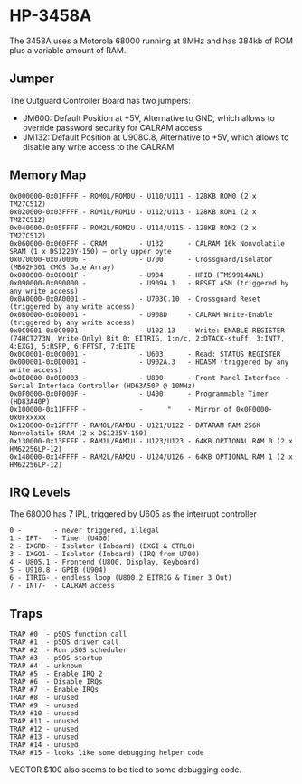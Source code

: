 # HP-3458A

The 3458A uses a Motorola 68000 running at 8MHz and has 384kb of ROM plus a variable amount of RAM.

## Jumper

The Outguard Controller Board has two jumpers:

- JM600: Default Position at +5V, Alternative to GND, which allows to override password security for CALRAM access
- JM132: Default Position at U908C.8, Alternative to +5V, which allows to disable any write access to the CALRAM

## Memory Map

	0x000000-0x01FFFF - ROM0L/ROM0U - U110/U111 - 128KB ROM0 (2 x TM27C512)
	0x020000-0x03FFFF - ROM1L/ROM1U - U112/U113 - 128KB ROM1 (2 x TM27C512)
	0x040000-0x05FFFF - ROM2L/ROM2U - U114/U115 - 128KB ROM2 (2 x TM27C512)
	0x060000-0x060FFF - CRAM        - U132      - CALRAM 16k Nonvolatile SRAM (1 x DS1220Y-150) – only upper byte
	0x070000-0x070006 -             - U700      - Crossguard/Isolator (MB62H301 CMOS Gate Array)
	0x080000-0x08001F -             - U904      - HPIB (TMS9914ANL)
	0x090000-0x090000 -             - U909A.1   - RESET ASM (triggered by any write access)
	0x0A0000-0x0A0001 -             - U703C.10  - Crossguard Reset (triggered by any write access)
	0x0B0000-0x0B0001 -             - U908D     - CALRAM Write-Enable (triggered by any write access)
	0x0C0001-0x0C0001 -             - U102.13   - Write: ENABLE REGISTER (74HCT273N, Write-Only) Bit 0: EITRIG, 1:n/c, 2:DTACK-stuff, 3:INT7, 4:EXG1, 5:RSFP, 6:FPTST, 7:EITE
	0x0C0001-0x0C0001 -             - U603      - Read: STATUS REGISTER
	0x0D0001-0x0D0001 -             - U902A.3   - HDASM (triggered by any write access)
	0x0E0000-0x0E0003 -             - U800      - Front Panel Interface - Serial Interface Controller (HD63A50P @ 10MHz)
	0x0F0000-0x0F000F -             - U400      - Programmable Timer (HD83A40P)
	0x100000-0x11FFFF -             -      "    - Mirror of 0x0F0000-0x0Fxxxxx
	0x120000-0x12FFFF - RAM0L/RAM0U - U121/U122 - DATARAM RAM 256K Nonvolatile SRAM (2 x DS1235Y-150)
	0x130000-0x13FFFF - RAM1L/RAM1U - U123/U123 - 64KB OPTIONAL RAM 0 (2 x HM62256LP-12)
	0x140000-0x14FFFF - RAM2L/RAM2U - U124/U126 - 64KB OPTIONAL RAM 1 (2 x HM62256LP-12)

## IRQ Levels

The 68000 has 7 IPL, triggered by U605 as the interrupt controller

    0 -        - never triggered, illegal
	1 - IPT-   - Timer (U400)
	2 - IXGRD- - Isolator (Inboard) (EXGI & CTRLO)
	3 - IXGO1- - Isolator (Inboard) (IRQ from U700)
	4 - U805.1 - Frontend (U800, Display, Keyboard)
	5 - U910.8 - GPIB (U904)
	6 - ITRIG- - endless loop (U800.2 EITRIG & Timer 3 Out)
	7 - INT7-  - CALRAM access

## Traps

	TRAP #0  - pSOS function call
	TRAP #1  - pSOS driver call
	TRAP #2  - Run pSOS scheduler
	TRAP #3  - pSOS startup
	TRAP #4  - unknown
	TRAP #5  - Enable IRQ 2
	TRAP #6  - Disable IRQs
	TRAP #7  - Enable IRQs
	TRAP #8  - unused
	TRAP #9  - unused
	TRAP #10 - unused
	TRAP #11 - unused
	TRAP #12 - unused
	TRAP #13 - unused
	TRAP #14 - unused
	TRAP #15 - looks like some debugging helper code

VECTOR $100 also seems to be tied to some debugging code.
